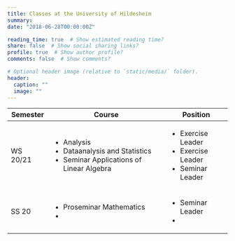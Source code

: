 ```yaml
---
title: Classes at the University of Hildesheim
summary:
date: "2018-06-28T00:00:00Z"

reading_time: true  # Show estimated reading time?
share: false  # Show social sharing links?
profile: true  # Show author profile?
comments: false  # Show comments?

# Optional header image (relative to `static/media/` folder).
header:
  caption: ""
  image: ""
---
```


| Semester          | Course                    | Position           |
| ------------------| ------------------------- | -------------------|
| WS 20/21          | <ul><li>Analysis</li><li>Dataanalysis and Statistics</li> <li>Seminar Applications of Linear Algebra</li></ul>  | <ul><li>Exercise Leader</li><li>Exercise Leader</li> <li>Seminar Leader</li></ul>             |
| SS 20             | <ul><li>Proseminar Mathematics</li><li>    | <ul><li>Seminar Leader</li><li>              |
